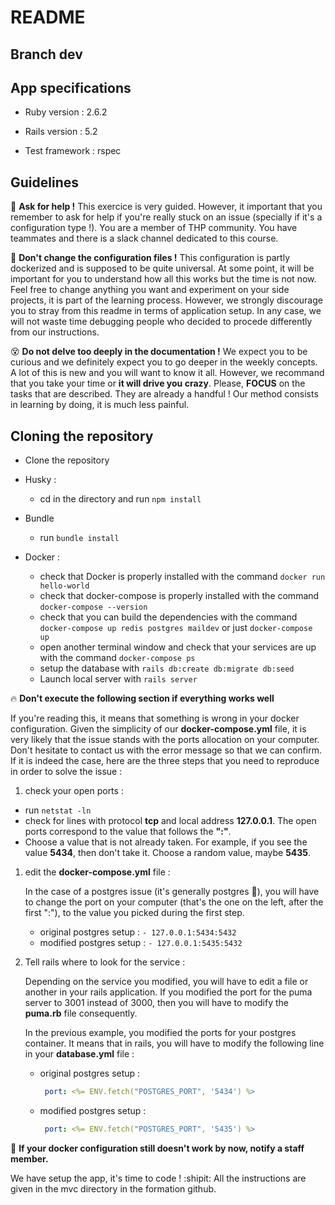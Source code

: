 # README

## Branch dev

## App specifications

* Ruby version : 2.6.2

* Rails version : 5.2

* Test framework : rspec


## Guidelines

   :raising_hand: **Ask for help !**
   This exercice is very guided. However, it important that you remember to ask for help if you're really stuck on an issue (specially if it's a configuration type !). You are a member of THP community. You have teammates and there is a slack channel dedicated to this course. 

   :gun: **Don't change the configuration files !**
   This configuration is partly dockerized and is supposed to be quite universal. At some point, it will be important for you to understand how all this works but the time is not now. Feel free to change anything you want and experiment on your side projects, it is part of the learning process. However, we strongly discourage you to stray from this readme in terms of application setup. In any case, we will not waste time debugging people who decided to procede differently from our instructions.

   :dizzy_face: **Do not delve too deeply in the documentation !**
   We expect you to be curious and we definitely expect you to go deeper in the weekly concepts. A lot of this is new and you will want to know it all. However, we recommand that you take your time or **it will drive you crazy**. Please, **FOCUS** on the tasks that are described. They are already a handful ! Our method consists in learning by doing, it is much less painful. 

## Cloning the repository

* Clone the repository

* Husky :
  * cd in the directory and run `npm install`

* Bundle
  * run `bundle install`

* Docker :
  * check that Docker is properly installed with the command `docker run hello-world`
  * check that docker-compose is properly installed with the command `docker-compose --version`
  * check that you can build the dependencies with the command `docker-compose up redis postgres maildev` or just `docker-compose up`
  * open another terminal window and check that your services are up with the command `docker-compose ps`
  * setup the database with `rails db:create db:migrate db:seed`
  * Launch local server with `rails server`

:fire: **Don't execute the following section if everything works well**

If you're reading this, it means that something is wrong in your docker configuration. Given the simplicity of our **docker-compose.yml** file, it is very likely that the issue stands with the ports allocation on your computer. Don't hesitate to contact us with the error message so that we can confirm. If it is indeed the case, here are the three steps that you need to reproduce in order to solve the issue :

1. check your open ports :
  * run `netstat -ln`
  * check for lines with protocol **tcp** and local address **127.0.0.1**. The open ports correspond to the value that follows the **":"**.
  * Choose a value that is not already taken. For example, if you see the value **5434**, then don't take it. Choose a random value, maybe **5435**.

1. edit the **docker-compose.yml** file :

   In the case of a postgres issue (it's generally postgres :angel:), you will have to change the port on your computer (that's the one on the left, after the first ":"), to the value you picked during the first step.
   - original postgres setup : `- 127.0.0.1:5434:5432` 
   - modified postgres setup : `- 127.0.0.1:5435:5432`

2. Tell rails where to look for the service :

   Depending on the service you modified, you will have to edit a file or another in your rails application. If you modified the port for the puma server to 3001 instead of 3000, then you will have to modify the **puma.rb** file consequently. 

   In the previous example, you modified the ports for your postgres container. It means that in rails, you will have to modify the following line in your **database.yml** file :
   - original postgres setup :
     ```yml
      port: <%= ENV.fetch("POSTGRES_PORT", '5434') %>
     ```   
   - modified postgres setup :
     ```yml
      port: <%= ENV.fetch("POSTGRES_PORT", '5435') %>
     ```   

:raising_hand: **If your docker configuration still doesn't work by now, notify a staff member.**


We have setup the app, it's time to code ! :shipit:
All the instructions are given in the mvc directory in the formation github.
